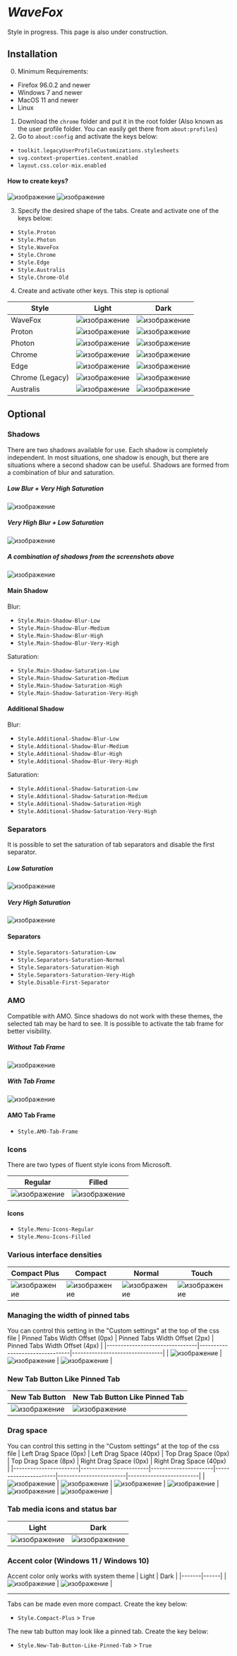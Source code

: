 # *WaveFox*
Style in progress. This page is also under construction. 

## Installation
0. Minimum Requirements:
- Firefox 96.0.2 and newer
- Windows 7 and newer
- MacOS 11 and newer
- Linux

1. Download the `chrome` folder and put it in the root folder (Also known as the user profile folder. You can easily get there from `about:profiles`)
2. Go to `about:config` and activate the keys below:
* `toolkit.legacyUserProfileCustomizations.stylesheets`
* `svg.context-properties.content.enabled`
* `layout.css.color-mix.enabled`

#### How to create keys?
![изображение](https://user-images.githubusercontent.com/85301851/151872252-87ff2a81-cb34-4bac-94fb-304f8f5210eb.png)
![изображение](https://user-images.githubusercontent.com/85301851/151872514-15bd77fd-929e-4d4d-a0e1-fa89385e0d0a.png)

3. Specify the desired shape of the tabs. Create and activate one of the keys below:
* `Style.Proton`
* `Style.Photon`
* `Style.WaveFox`
* `Style.Chrome`
* `Style.Edge`
* `Style.Australis`
* `Style.Chrome-Old`
4. Create and activate other keys. This step is optional

| Style | Light | Dark |
|-------|-------|------|
| WaveFox | ![изображение](https://user-images.githubusercontent.com/85301851/151183317-12228b83-7e4d-4daf-b7ae-ee333c94aa54.png) | ![изображение](https://user-images.githubusercontent.com/85301851/151183202-e4e183b3-80f3-4aa6-a95b-e40c1ca91a61.png) |
| Proton | ![изображение](https://user-images.githubusercontent.com/85301851/151183646-82878986-78d9-43df-956e-21380f7d04e5.png) | ![изображение](https://user-images.githubusercontent.com/85301851/151183808-76a9aeff-34df-46f8-8f15-a120058580ee.png) |
| Photon | ![изображение](https://user-images.githubusercontent.com/85301851/151182545-934db216-a15b-449d-b6f8-3f0c8a5f9bc9.png) | ![изображение](https://user-images.githubusercontent.com/85301851/151182383-1b1a1833-d5b8-4b7c-8476-a193bdb7c015.png) |
| Chrome | ![изображение](https://user-images.githubusercontent.com/85301851/151187719-5e64c2f0-d01c-4248-b80e-c275b4e89677.png) | ![изображение](https://user-images.githubusercontent.com/85301851/151187617-1b4f5d55-0bc6-4a0a-a284-822deaeb8a8c.png) |
| Edge | ![изображение](https://user-images.githubusercontent.com/85301851/151188052-dd550152-e7e7-4ad6-9df2-4b4bc8fa41cf.png) | ![изображение](https://user-images.githubusercontent.com/85301851/151188156-a80e9e38-5e5f-440e-9864-6958e10b736d.png) |
| Chrome (Legacy) | ![изображение](https://user-images.githubusercontent.com/85301851/151188819-8ac900d2-f126-4302-8824-f507a80e5f1b.png) | ![изображение](https://user-images.githubusercontent.com/85301851/151188707-3ed5a636-e3d2-456b-9fa7-f7e5f8991b27.png) |
| Australis | ![изображение](https://user-images.githubusercontent.com/85301851/151189110-5de939b8-f6d4-4a40-930b-f15c07254be5.png) | ![изображение](https://user-images.githubusercontent.com/85301851/151189212-52918558-9969-4127-bc6d-30ab70b73949.png) |

## Optional




### Shadows
There are two shadows available for use. Each shadow is completely independent. In most situations, one shadow is enough, but there are situations where a second shadow can be useful. Shadows are formed from a combination of blur and saturation.

##### Low Blur + Very High Saturation
![изображение](https://user-images.githubusercontent.com/85301851/152011458-07a0790f-cf1e-4e80-b267-62334a36377c.png)
##### Very High Blur + Low Saturation
![изображение](https://user-images.githubusercontent.com/85301851/152011749-4d5619b3-0fd8-40f9-a3dc-96be31839971.png)
##### A combination of shadows from the screenshots above
![изображение](https://user-images.githubusercontent.com/85301851/152012361-a2660ff1-eb59-44bf-910b-cf626a0c1d3e.png)

#### Main Shadow
Blur:
- `Style.Main-Shadow-Blur-Low`
- `Style.Main-Shadow-Blur-Medium`
- `Style.Main-Shadow-Blur-High`
- `Style.Main-Shadow-Blur-Very-High`

Saturation:
- `Style.Main-Shadow-Saturation-Low`
- `Style.Main-Shadow-Saturation-Medium`
- `Style.Main-Shadow-Saturation-High`
- `Style.Main-Shadow-Saturation-Very-High`

#### Additional Shadow
Blur:
- `Style.Additional-Shadow-Blur-Low`
- `Style.Additional-Shadow-Blur-Medium`
- `Style.Additional-Shadow-Blur-High`
- `Style.Additional-Shadow-Blur-Very-High`

Saturation:
- `Style.Additional-Shadow-Saturation-Low`
- `Style.Additional-Shadow-Saturation-Medium`
- `Style.Additional-Shadow-Saturation-High`
- `Style.Additional-Shadow-Saturation-Very-High`










### Separators
It is possible to set the saturation of tab separators and disable the first separator.

##### Low Saturation
![изображение](https://user-images.githubusercontent.com/85301851/152351312-f6ad4578-e7d5-40b7-8b2d-49388a750f54.png)
##### Very High Saturation
![изображение](https://user-images.githubusercontent.com/85301851/152351155-3f7e22a7-b7f0-453a-88ff-0b708b50a955.png)

#### Separators

- `Style.Separators-Saturation-Low`
- `Style.Separators-Saturation-Normal`
- `Style.Separators-Saturation-High`
- `Style.Separators-Saturation-Very-High`
- `Style.Disable-First-Separator`

### AMO
Compatible with AMO. Since shadows do not work with these themes, the selected tab may be hard to see. It is possible to activate the tab frame for better visibility.

##### Without Tab Frame 
![изображение](https://user-images.githubusercontent.com/85301851/152528816-fd21f6ff-0a16-4c8e-bb2a-aaf69501f365.png)
##### With Tab Frame
![изображение](https://user-images.githubusercontent.com/85301851/152529473-628eaf15-6603-4282-b5d4-a146f818b318.png)

#### AMO Tab Frame

- `Style.AMO-Tab-Frame`


















### Icons
There are two types of fluent style icons from Microsoft.

| Regular | Filled |
|---------|--------|
| ![изображение](https://user-images.githubusercontent.com/85301851/151192118-0cbdb5a7-a77f-4275-8841-2ac321657c86.png) | ![изображение](https://user-images.githubusercontent.com/85301851/151192708-5ae7691c-ce07-49d8-b4fb-fc58692b63fe.png) |

#### Icons
- `Style.Menu-Icons-Regular`
- `Style.Menu-Icons-Filled`












### Various interface densities
| Compact Plus | Compact | Normal | Touch |
|--------------|---------|--------|-------|
| ![изображение](https://user-images.githubusercontent.com/85301851/151196005-5a35bb8f-faa1-49e1-a092-fffeeb24a6ec.png) | ![изображение](https://user-images.githubusercontent.com/85301851/151195648-d0120335-87d0-41fa-afea-4daa7ae4057b.png) | ![изображение](https://user-images.githubusercontent.com/85301851/151195788-8ed8a19b-64a0-48cc-9383-f582210cf3b3.png) | ![изображение](https://user-images.githubusercontent.com/85301851/151195144-9424311d-fc1e-4d58-b2eb-38c06406dbb8.png) |

### Managing the width of pinned tabs 
You can control this setting in the "Custom settings" at the top of the css file
| Pinned Tabs Width Offset (0px) | Pinned Tabs Width Offset (2px) | Pinned Tabs Width Offset (4px) |
|--------------------------------|--------------------------------|--------------------------------|
| ![изображение](https://user-images.githubusercontent.com/85301851/151201603-b2e264c9-18bd-4be8-be8b-10d43924596e.png) | ![изображение](https://user-images.githubusercontent.com/85301851/151201782-926f3347-578c-4714-a764-d97e467e376a.png) | ![изображение](https://user-images.githubusercontent.com/85301851/151201904-e34bb60f-7db3-4824-8b59-3924124de52c.png) |

### New Tab Button Like Pinned Tab
| New Tab Button | New Tab Button Like Pinned Tab |
|----------------|--------------------------------|
| ![изображение](https://user-images.githubusercontent.com/85301851/151203456-3ead802b-110c-4687-919f-27cb26076c34.png) | ![изображение](https://user-images.githubusercontent.com/85301851/151203609-e3d723a9-fcc3-4887-a16a-b20e3364dc52.png) |

### Drag space
You can control this setting in the "Custom settings" at the top of the css file
| Left Drag Space (0px) | Left Drag Space (40px) | Top Drag Space (0px) | Top Drag Space (8px) | Right Drag Space (0px) | Right Drag Space (40px) |
|-----------------------|------------------------|----------------------|----------------------|------------------------|-------------------------|
| ![изображение](https://user-images.githubusercontent.com/85301851/151207587-ee6aac0a-529a-44fa-a349-05a71f7e0e42.png) | ![изображение](https://user-images.githubusercontent.com/85301851/151207693-4ec2cefc-ae72-4bac-aadf-5d03c5821fa8.png) | ![изображение](https://user-images.githubusercontent.com/85301851/151208756-236844a6-c2a2-4275-aadf-245872e5bf43.png) | ![изображение](https://user-images.githubusercontent.com/85301851/151208590-b35da78d-99d2-4815-a465-23bb1cd78b3e.png) | ![изображение](https://user-images.githubusercontent.com/85301851/151208486-ffadb816-5f58-4ba3-9c6f-8da735c1d5e8.png) | ![изображение](https://user-images.githubusercontent.com/85301851/151208387-f6311b91-58d3-474f-b6c4-2eb99cc891ff.png) |

### Tab media icons and status bar
| Light | Dark |
|-------|------|
| ![изображение](https://user-images.githubusercontent.com/85301851/151214450-d31ad03c-71d6-468a-9abb-8a43debf4fb8.png) | ![изображение](https://user-images.githubusercontent.com/85301851/151214537-a130ad46-d57b-498b-ab53-863f9b5203b5.png) |

### Accent color (Windows 11 / Windows 10)
Accent color only works with system theme
| Light | Dark |
|-------|------|
| ![изображение](https://user-images.githubusercontent.com/85301851/151212851-3aee4b2d-3766-47de-b701-1978ff7c6648.png) | ![изображение](https://user-images.githubusercontent.com/85301851/151213171-70c40b46-24ff-4e19-868a-e9cf902ad2aa.png) |


-----------------------------------------------

Tabs can be made even more compact. Create the key below:
* `Style.Compact-Plus` > `True`

The new tab button may look like a pinned tab. Create the key below:
* `Style.New-Tab-Button-Like-Pinned-Tab` > `True`
